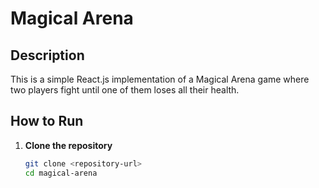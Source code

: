 # Magical Arena

## Description

This is a simple React.js implementation of a Magical Arena game where two players fight until one of them loses all their health.

## How to Run

1. **Clone the repository**
   ```sh
   git clone <repository-url>
   cd magical-arena
   ```

